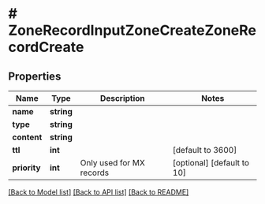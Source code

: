# # ZoneRecordInputZoneCreateZoneRecordCreate

## Properties

Name | Type | Description | Notes
------------ | ------------- | ------------- | -------------
**name** | **string** |  |
**type** | **string** |  |
**content** | **string** |  |
**ttl** | **int** |  | [default to 3600]
**priority** | **int** | Only used for MX records | [optional] [default to 10]

[[Back to Model list]](../../README.md#models) [[Back to API list]](../../README.md#endpoints) [[Back to README]](../../README.md)
